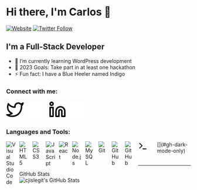 # Hi there, I'm Carlos 👋 


[![Website](https://img.shields.io/badge/cjramirez.tech-%3C%2F%3E-brightgreen?style=for-the-badge)](https://cjramirez.tech)
[![Twitter Follow](https://img.shields.io/twitter/follow/cjram11?color=1DA1F2&logo=twitter&style=for-the-badge)](https://twitter.com/intent/user?screen_name=cjram11)


## I'm a Full-Stack Developer

- 🌱 I’m currently learning WordPress development
- 🥅 2023 Goals: Take part in at least one hackathon
- ⚡ Fun fact: I have a Blue Heeler named Indigo

### Connect with me:

<!-- [![website](./img/globe-light.svg)](https://codestackr.com#gh-light-mode-only)
[![website](./img/globe-dark.svg)](https://codestackr.com#gh-dark-mode-only) -->
<!-- &nbsp;&nbsp; -->
<!-- [![website](./img/youtube-light.svg)](https://youtube.com/codestackr#gh-light-mode-only)
[![website](./img/youtube-dark.svg)](https://youtube.com/codestackr#gh-dark-mode-only) -->
<!-- &nbsp;&nbsp; -->
[![website](./img/twitter-light.svg)](https://twitter.com/codestackr#gh-light-mode-only)
[![website](./img/twitter-dark.svg)](https://twitter.com/codestackr#gh-dark-mode-only)
&nbsp;&nbsp;
[![website](./img/linkedin-light.svg)](https://twitter.com/cjram11#gh-light-mode-only)
[![website](./img/linkedin-dark.svg)](https://twitter.com/cjram11#gh-dark-mode-only)
<!-- &nbsp;&nbsp;
[![website](./img/instagram-light.svg)](https://instagram.com/codeSTACKr#gh-light-mode-only)
[![website](./img/instagram-dark.svg)](https://instagram.com/codeSTACKr#gh-dark-mode-only) -->

### Languages and Tools:

<img align="left" alt="Visual Studio Code" width="26px" src="https://cdn.jsdelivr.net/gh/devicons/devicon/icons/vscode/vscode-original.svg" style="padding-right:10px;" />
<img align="left" alt="HTML5" width="26px" src="https://cdn.jsdelivr.net/gh/devicons/devicon/icons/html5/html5-original.svg" style="padding-right:10px;" />
<img align="left" alt="CSS3" width="26px" src="https://cdn.jsdelivr.net/gh/devicons/devicon/icons/css3/css3-original.svg" style="padding-right:10px;" />
<img align="left" alt="JavaScript" width="26px" src="https://cdn.jsdelivr.net/gh/devicons/devicon/icons/javascript/javascript-original.svg" style="padding-right:10px;" />
<img align="left" alt="React" width="26px" src="https://cdn.jsdelivr.net/gh/devicons/devicon/icons/react/react-original.svg" style="padding-right:10px;" />
<img align="left" alt="Node.js" width="26px" src="https://cdn.jsdelivr.net/gh/devicons/devicon/icons/nodejs/nodejs-original.svg" style="padding-right:10px;" />
<img align="left" alt="MySQL" width="26px" src="https://cdn.jsdelivr.net/gh/devicons/devicon/icons/mysql/mysql-original.svg" style="padding-right:10px;" />
<img align="left" alt="Git" width="26px" src="https://cdn.jsdelivr.net/gh/devicons/devicon/icons/git/git-original.svg" style="padding-right:10px;" />
<img align="left" alt="GitHub" width="26px" src="https://user-images.githubusercontent.com/3369400/139447912-e0f43f33-6d9f-45f8-be46-2df5bbc91289.png" style="padding-right:10px;" />
<img align="left" alt="GitHub" width="26px" src="https://user-images.githubusercontent.com/3369400/139448065-39a229ba-4b06-434b-bc67-616e2ed80c8f.png" style="padding-right:10px;" />
<img align="left" alt="Terminal" width="26px" src="./img/terminal-light.svg" />
[<img align="left" alt="Terminal" width="26px" src="./img/terminal-dark.svg" />](#gh-dark-mode-only)

<br />
<br />

---
  <summary>GitHub Stats</summary>

  <img align="left" alt="cjislegit's GitHub Stats" src="https://github-readme-stats.vercel.app/api?username=cjislegit&show_icons=true&hide_border=false&title_color=62dafc&icon_color=62dafc&bg_color=09131B&text_color=ffffff&border_color=0c1a25" />



[website]: https://cjramirez.tech
[twitter]: https://twitter.com/cjram11
[linkedin]: https://www.linkedin.com/in/cjramirez11/

